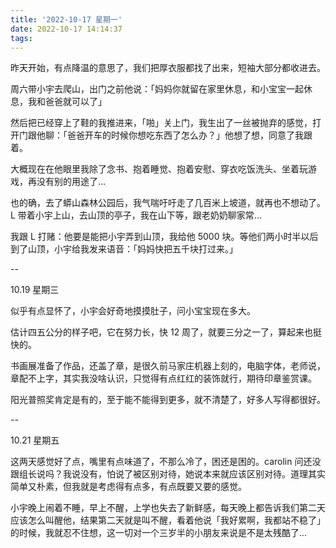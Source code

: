 ```yaml
---
title: '2022-10-17 星期一'
date: 2022-10-17 14:14:37
tags:
---
```


昨天开始，有点降温的意思了，我们把厚衣服都找了出来，短袖大部分都收进去。

周六带小宇去爬山，出门之前他说：「妈妈你就留在家里休息，和小宝宝一起休息，我和爸爸就可以了」

然后把已经穿上了鞋的我推进来，「啪」关上门，我生出了一丝被抛弃的感觉，打开门跟他聊：「爸爸开车的时候你想吃东西了怎么办？」他想了想，同意了我跟着。

大概现在在他眼里我除了念书、抱着睡觉、抱着安慰、穿衣吃饭洗头、坐着玩游戏，再没有别的用途了...

也的确，去了蟒山森林公园后，我气喘吁吁走了几百米上坡道，就再也不想动了。L 带着小宇上山，去山顶的亭子，我在山下等，跟老奶奶聊家常...

我跟 L 打赌：他要是能把小宇弄到山顶，我给他 5000 块。等他们两小时半以后到了山顶，小宇给我发来语音：「妈妈快把五千块打过来。」

--

10.19 星期三

似乎有点显怀了，小宇会好奇地摸摸肚子，问小宝宝现在多大。

估计四五公分的样子吧，它在努力长，快 12 周了，就要三分之一了，算起来也挺快的。

书画展准备了作品，还盖了章，是很久前马家庄机器上刻的，电脑字体，老师说，章配不上字，其实我没啥认识，只觉得有点红红的装饰就行，期待印章鉴赏课。

阳光普照奖肯定是有的，至于能不能得到更多，就不清楚了，好多人写得都很好。

--

10.21 星期五

这两天感觉好了点，嘴里有点味道了，不那么冷了，困还是困的。carolin 问还没跟组长说吗？我说没有，怕说了被区别对待，她说本来就应该区别对待。道理其实简单又朴素，但我就是考虑得有点多，有点既要又要的感觉。

小宇晚上闹着不睡，早上不醒，上学也失去了新鲜感，每天晚上都告诉我们第二天应该怎么叫醒他，结果第二天就是叫不醒，看着他说「我好累啊，我都站不稳了」的时候，我就忍不住想，这一切对一个三岁半的小朋友来说是不是太残酷了...





